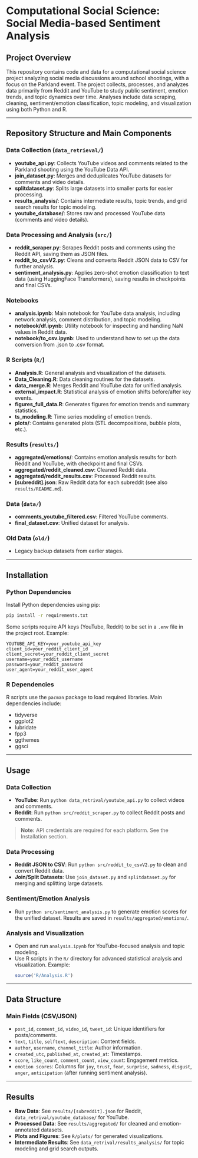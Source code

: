 # Computational Social Science: Social Media-based Sentiment Analysis

## Project Overview

This repository contains code and data for a computational social science project analyzing social media discussions around school shootings, with a focus on the Parkland event. The project collects, processes, and analyzes data primarily from Reddit and YouTube to study public sentiment, emotion trends, and topic dynamics over time. Analyses include data scraping, cleaning, sentiment/emotion classification, topic modeling, and visualization using both Python and R.

---

## Repository Structure and Main Components

### Data Collection (`data_retrieval/`)

- **youtube_api.py**: Collects YouTube videos and comments related to the Parkland shooting using the YouTube Data API.
- **join_dataset.py**: Merges and deduplicates YouTube datasets for comments and video details.
- **splitdataset.py**: Splits large datasets into smaller parts for easier processing.
- **results_analysis/**: Contains intermediate results, topic trends, and grid search results for topic modeling.
- **youtube_database/**: Stores raw and processed YouTube data (comments and video details).

### Data Processing and Analysis (`src/`)

- **reddit_scraper.py**: Scrapes Reddit posts and comments using the Reddit API, saving them as JSON files.
- **reddit_to_csvV2.py**: Cleans and converts Reddit JSON data to CSV for further analysis.
- **sentiment_analysis.py**: Applies zero-shot emotion classification to text data (using HuggingFace Transformers), saving results in checkpoints and final CSVs.

### Notebooks

- **analysis.ipynb**: Main notebook for YouTube data analysis, including network analysis, comment distribution, and topic modeling.
- **notebook/df.ipynb**: Utility notebook for inspecting and handling NaN values in Reddit data.
- **notebook/to_csv.ipynb**: Used to understand how to set up the data conversion from .json to .csv format.

### R Scripts (`R/`)

- **Analysis.R**: General analysis and visualization of the datasets.
- **Data_Cleaning.R**: Data cleaning routines for the datasets.
- **data_merge.R**: Merges Reddit and YouTube data for unified analysis.
- **external_impact.R**: Statistical analysis of emotion shifts before/after key events.
- **figures_full_data.R**: Generates figures for emotion trends and summary statistics.
- **ts_modeling.R**: Time series modeling of emotion trends.
- **plots/**: Contains generated plots (STL decompositions, bubble plots, etc.).

### Results (`results/`)

- **aggregated/emotions/**: Contains emotion analysis results for both Reddit and YouTube, with checkpoint and final CSVs.
- **aggregated/reddit_cleaned.csv**: Cleaned Reddit data.
- **aggregated/reddit_results.csv**: Processed Reddit results.
- **[subreddit].json**: Raw Reddit data for each subreddit (see also `results/README.md`).

### Data (`data/`)

- **comments_youtube_filtered.csv**: Filtered YouTube comments.
- **final_dataset.csv**: Unified dataset for analysis.

### Old Data (`old/`)

- Legacy backup datasets from earlier stages.

---

## Installation

### Python Dependencies

Install Python dependencies using pip:

```bash
pip install -r requirements.txt
```

Some scripts require API keys (YouTube, Reddit) to be set in a `.env` file in the project root. Example:

```
YOUTUBE_API_KEY=your_youtube_api_key
client_id=your_reddit_client_id
client_secret=your_reddit_client_secret
username=your_reddit_username
password=your_reddit_password
user_agent=your_reddit_user_agent
```

### R Dependencies

R scripts use the `pacman` package to load required libraries. Main dependencies include:

- tidyverse
- ggplot2
- lubridate
- fpp3
- ggthemes
- ggsci

---

## Usage

### Data Collection

- **YouTube**: Run `python data_retrival/youtube_api.py` to collect videos and comments.
- **Reddit**: Run `python src/reddit_scraper.py` to collect Reddit posts and comments.

> **Note:** API credentials are required for each platform. See the Installation section.

### Data Processing

- **Reddit JSON to CSV**: Run `python src/reddit_to_csvV2.py` to clean and convert Reddit data.
- **Join/Split Datasets**: Use `join_dataset.py` and `splitdataset.py` for merging and splitting large datasets.

### Sentiment/Emotion Analysis

- Run `python src/sentiment_analysis.py` to generate emotion scores for the unified dataset. Results are saved in `results/aggregated/emotions/`.

### Analysis and Visualization

- Open and run `analysis.ipynb` for YouTube-focused analysis and topic modeling.
- Use R scripts in the `R/` directory for advanced statistical analysis and visualization. Example:
  ```R
  source('R/Analysis.R')
  ```

---

## Data Structure

### Main Fields (CSV/JSON)

- `post_id`, `comment_id`, `video_id`, `tweet_id`: Unique identifiers for posts/comments.
- `text`, `title`, `selftext`, `description`: Content fields.
- `author`, `username`, `channel_title`: Author information.
- `created_utc`, `published_at`, `created_at`: Timestamps.
- `score`, `like_count`, `comment_count`, `view_count`: Engagement metrics.
- `emotion scores`: Columns for `joy`, `trust`, `fear`, `surprise`, `sadness`, `disgust`, `anger`, `anticipation` (after running sentiment analysis).

---

## Results

- **Raw Data**: See `results/[subreddit].json` for Reddit, `data_retrival/youtube_database/` for YouTube.
- **Processed Data**: See `results/aggregated/` for cleaned and emotion-annotated datasets.
- **Plots and Figures**: See `R/plots/` for generated visualizations.
- **Intermediate Results**: See `data_retrival/results_analysis/` for topic modeling and grid search outputs.
